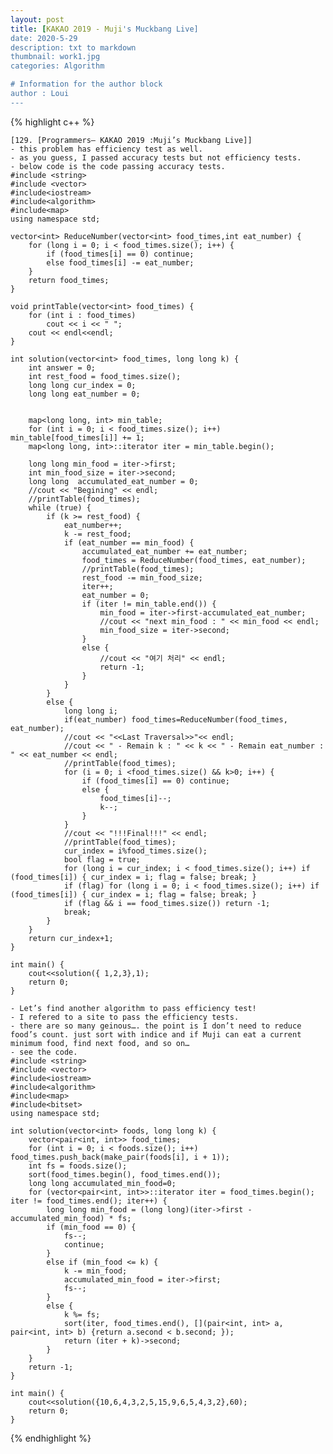 ```yaml
---
layout: post
title: [KAKAO 2019 - Muji's Muckbang Live]
date: 2020-5-29
description: txt to markdown
thumbnail: work1.jpg
categories: Algorithm

# Information for the author block
author : Loui
---
```


{% highlight c++ %}

	﻿[129. [Programmers– KAKAO 2019 :Muji’s Muckbang Live]]
	- this problem has efficiency test as well.
	- as you guess, I passed accuracy tests but not efficiency tests.
	- below code is the code passing accuracy tests.
	#include <string>
	#include <vector>
	#include<iostream>
	#include<algorithm>
	#include<map>
	using namespace std;
	
	vector<int> ReduceNumber(vector<int> food_times,int eat_number) {
		for (long i = 0; i < food_times.size(); i++) {
			if (food_times[i] == 0) continue;
			else food_times[i] -= eat_number;
		}
		return food_times;
	}
	
	void printTable(vector<int> food_times) {
		for (int i : food_times)
			cout << i << " ";
		cout << endl<<endl;
	}
	
	int solution(vector<int> food_times, long long k) {
		int answer = 0;
		int rest_food = food_times.size();
		long long cur_index = 0;
		long long eat_number = 0;
	
	
		map<long long, int> min_table;
		for (int i = 0; i < food_times.size(); i++) min_table[food_times[i]] += 1;
		map<long long, int>::iterator iter = min_table.begin();
	
		long long min_food = iter->first;
		int min_food_size = iter->second;
		long long  accumulated_eat_number = 0;
		//cout << "Begining" << endl;
		//printTable(food_times);
		while (true) {
			if (k >= rest_food) {
				eat_number++;
				k -= rest_food;
				if (eat_number == min_food) {
					accumulated_eat_number += eat_number;
					food_times = ReduceNumber(food_times, eat_number);
					//printTable(food_times);
					rest_food -= min_food_size;
					iter++;
					eat_number = 0;
					if (iter != min_table.end()) {
						min_food = iter->first-accumulated_eat_number;
						//cout << "next min_food : " << min_food << endl;
						min_food_size = iter->second;
					}
					else {
						//cout << "여기 처리" << endl;
						return -1;
					}
				}
			}
			else {
				long long i;
				if(eat_number) food_times=ReduceNumber(food_times, eat_number);
				//cout << "<<Last Traversal>>"<< endl;
				//cout << "	- Remain k : " << k << " - Remain eat_number : " << eat_number << endl;
				//printTable(food_times);
				for (i = 0; i <food_times.size() && k>0; i++) {
					if (food_times[i] == 0) continue;
					else {
						food_times[i]--;
						k--;
					}
				}
				//cout << "!!!Final!!!" << endl;
				//printTable(food_times);
				cur_index = i%food_times.size();
				bool flag = true;
				for (long i = cur_index; i < food_times.size(); i++) if (food_times[i]) { cur_index = i; flag = false; break; }
				if (flag) for (long i = 0; i < food_times.size(); i++) if (food_times[i]) { cur_index = i; flag = false; break; }
				if (flag && i == food_times.size()) return -1;
				break;
			}
		}
		return cur_index+1;
	}
	
	int main() {
		cout<<solution({ 1,2,3},1);
		return 0;
	}
	
	- Let’s find another algorithm to pass efficiency test!
	- I refered to a site to pass the efficiency tests.
	- there are so many geinous…. the point is I don’t need to reduce food’s count. just sort with indice and if Muji can eat a current minimum food, find next food, and so on…
	- see the code.
	#include <string>
	#include <vector>
	#include<iostream>
	#include<algorithm>
	#include<map>
	#include<bitset>
	using namespace std;
	
	int solution(vector<int> foods, long long k) {
		vector<pair<int, int>> food_times;
		for (int i = 0; i < foods.size(); i++) food_times.push_back(make_pair(foods[i], i + 1));
		int fs = foods.size();
		sort(food_times.begin(), food_times.end());
		long long accumulated_min_food=0;
		for (vector<pair<int, int>>::iterator iter = food_times.begin(); iter != food_times.end(); iter++) {
			long long min_food = (long long)(iter->first - accumulated_min_food) * fs;
			if (min_food == 0) {
				fs--;
				continue;
			} 
			else if (min_food <= k) {
				k -= min_food;
				accumulated_min_food = iter->first;
				fs--;
			}
			else {
				k %= fs;
				sort(iter, food_times.end(), [](pair<int, int> a, pair<int, int> b) {return a.second < b.second; });
				return (iter + k)->second;
			}
		}
		return -1;
	}
	
	int main() {
		cout<<solution({10,6,4,3,2,5,15,9,6,5,4,3,2},60);
		return 0;
	}
	
{% endhighlight %}

